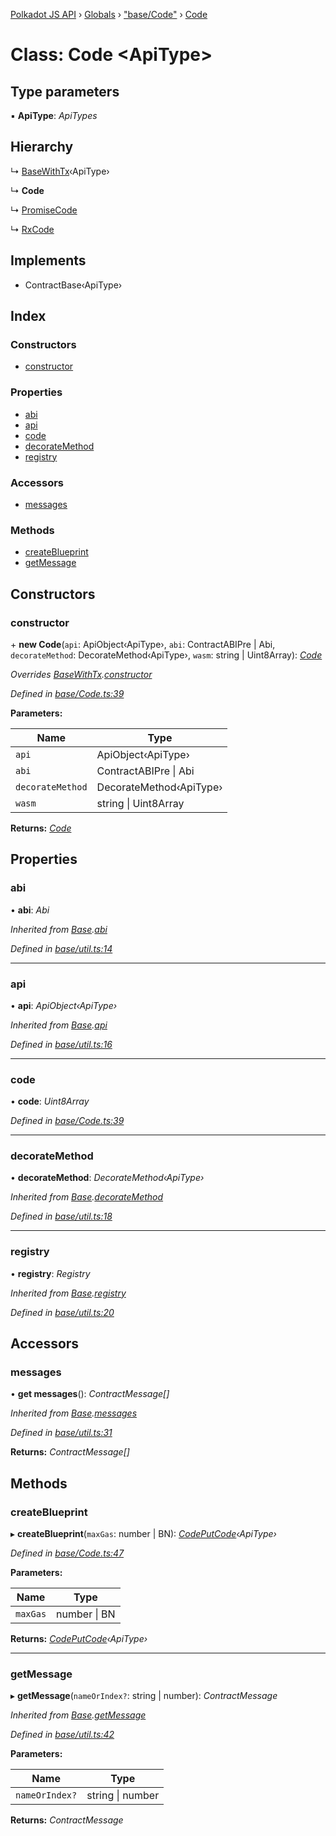 [Polkadot JS API](../README.md) › [Globals](../globals.md) › ["base/Code"](../modules/_base_code_.md) › [Code](_base_code_.code.md)

# Class: Code <**ApiType**>

## Type parameters

▪ **ApiType**: *ApiTypes*

## Hierarchy

  ↳ [BaseWithTx](_base_util_.basewithtx.md)‹ApiType›

  ↳ **Code**

  ↳ [PromiseCode](_promise_promisecode_.promisecode.md)

  ↳ [RxCode](_rx_rxcode_.rxcode.md)

## Implements

* ContractBase‹ApiType›

## Index

### Constructors

* [constructor](_base_code_.code.md#constructor)

### Properties

* [abi](_base_code_.code.md#abi)
* [api](_base_code_.code.md#api)
* [code](_base_code_.code.md#code)
* [decorateMethod](_base_code_.code.md#decoratemethod)
* [registry](_base_code_.code.md#registry)

### Accessors

* [messages](_base_code_.code.md#messages)

### Methods

* [createBlueprint](_base_code_.code.md#createblueprint)
* [getMessage](_base_code_.code.md#getmessage)

## Constructors

###  constructor

\+ **new Code**(`api`: ApiObject‹ApiType›, `abi`: ContractABIPre | Abi, `decorateMethod`: DecorateMethod‹ApiType›, `wasm`: string | Uint8Array): *[Code](_base_code_.code.md)*

*Overrides [BaseWithTx](_base_util_.basewithtx.md).[constructor](_base_util_.basewithtx.md#constructor)*

*Defined in [base/Code.ts:39](https://github.com/polkadot-js/api/blob/b3d592357f/packages/api-contract/src/base/Code.ts#L39)*

**Parameters:**

Name | Type |
------ | ------ |
`api` | ApiObject‹ApiType› |
`abi` | ContractABIPre &#124; Abi |
`decorateMethod` | DecorateMethod‹ApiType› |
`wasm` | string &#124; Uint8Array |

**Returns:** *[Code](_base_code_.code.md)*

## Properties

###  abi

• **abi**: *Abi*

*Inherited from [Base](_base_util_.base.md).[abi](_base_util_.base.md#abi)*

*Defined in [base/util.ts:14](https://github.com/polkadot-js/api/blob/b3d592357f/packages/api-contract/src/base/util.ts#L14)*

___

###  api

• **api**: *ApiObject‹ApiType›*

*Inherited from [Base](_base_util_.base.md).[api](_base_util_.base.md#api)*

*Defined in [base/util.ts:16](https://github.com/polkadot-js/api/blob/b3d592357f/packages/api-contract/src/base/util.ts#L16)*

___

###  code

• **code**: *Uint8Array*

*Defined in [base/Code.ts:39](https://github.com/polkadot-js/api/blob/b3d592357f/packages/api-contract/src/base/Code.ts#L39)*

___

###  decorateMethod

• **decorateMethod**: *DecorateMethod‹ApiType›*

*Inherited from [Base](_base_util_.base.md).[decorateMethod](_base_util_.base.md#decoratemethod)*

*Defined in [base/util.ts:18](https://github.com/polkadot-js/api/blob/b3d592357f/packages/api-contract/src/base/util.ts#L18)*

___

###  registry

• **registry**: *Registry*

*Inherited from [Base](_base_util_.base.md).[registry](_base_util_.base.md#registry)*

*Defined in [base/util.ts:20](https://github.com/polkadot-js/api/blob/b3d592357f/packages/api-contract/src/base/util.ts#L20)*

## Accessors

###  messages

• **get messages**(): *ContractMessage[]*

*Inherited from [Base](_base_util_.base.md).[messages](_base_util_.base.md#messages)*

*Defined in [base/util.ts:31](https://github.com/polkadot-js/api/blob/b3d592357f/packages/api-contract/src/base/util.ts#L31)*

**Returns:** *ContractMessage[]*

## Methods

###  createBlueprint

▸ **createBlueprint**(`maxGas`: number | BN): *[CodePutCode](../interfaces/_base_code_.codeputcode.md)‹ApiType›*

*Defined in [base/Code.ts:47](https://github.com/polkadot-js/api/blob/b3d592357f/packages/api-contract/src/base/Code.ts#L47)*

**Parameters:**

Name | Type |
------ | ------ |
`maxGas` | number &#124; BN |

**Returns:** *[CodePutCode](../interfaces/_base_code_.codeputcode.md)‹ApiType›*

___

###  getMessage

▸ **getMessage**(`nameOrIndex?`: string | number): *ContractMessage*

*Inherited from [Base](_base_util_.base.md).[getMessage](_base_util_.base.md#getmessage)*

*Defined in [base/util.ts:42](https://github.com/polkadot-js/api/blob/b3d592357f/packages/api-contract/src/base/util.ts#L42)*

**Parameters:**

Name | Type |
------ | ------ |
`nameOrIndex?` | string &#124; number |

**Returns:** *ContractMessage*
